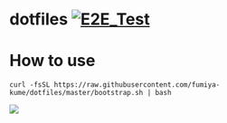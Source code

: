 # dotfiles [![E2E_Test](https://github.com/fumiya-kume/dotfiles/actions/workflows/e2e_test.yml/badge.svg)](https://github.com/fumiya-kume/dotfiles/actions/workflows/e2e_test.yml)

# How to use 

```
curl -fsSL https://raw.githubusercontent.com/fumiya-kume/dotfiles/master/bootstrap.sh | bash
```


![](https://user-images.githubusercontent.com/16269075/147844407-60c4b210-1dca-47ff-9eac-9e760ac7a113.png)
